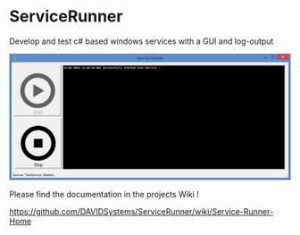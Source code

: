 # ServiceRunner
Develop and test c# based windows services with a GUI and log-output

![Service GUI](https://github.com/DAVIDSystems/ServiceRunner/blob/master/Images/application.png)

Please find the documentation in the projects Wiki !

https://github.com/DAVIDSystems/ServiceRunner/wiki/Service-Runner-Home
